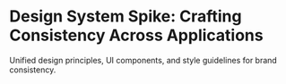 # Design System Spike: Crafting Consistency Across Applications

Unified design principles, UI components, and style guidelines for brand consistency.
